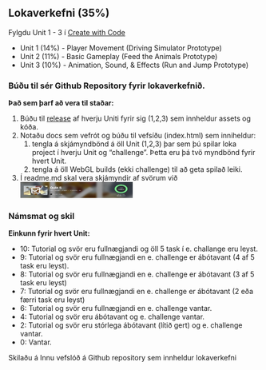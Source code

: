 ## Lokaverkefni (35%)

Fylgdu Unit 1 - 3 í [Create with Code](https://learn.unity.com/course/create-with-code/)

- Unit 1 (14%) - Player Movement (Driving Simulator Prototype)
- Unit 2 (11%) - Basic Gameplay (Feed the Animals Prototype)
- Unit 3 (10%) - Animation, Sound, & Effects (Run and Jump Prototype) 


### Búðu til sér Github Repository fyrir lokaverkefnið.

**Það sem þarf að vera til staðar:**

1. Búðu til [release](https://help.github.com/en/github/administering-a-repository/creating-releases) af hverju Uniti fyrir sig (1,2,3) sem innheldur assets og kóða.
2. Notaðu docs sem vefrót og búðu til vefsíðu (index.html) sem inniheldur:
   1. tengla á skjámyndbönd á öll Unit (1,2,3) þar sem þú spilar loka project í hverju Unit og “challenge”. Þetta eru þá tvö myndbönd fyrir hvert Unit.
   2. tengla á öll WebGL builds (ekki challenge) til að geta spilað leiki.
3. Í readme.md skal vera skjámyndir af svörum við ![spurningum (Quiz)](https://github.com/GunnarThorunnarson/FORR2GL05DU/blob/master/verkefni/quiz.png)


### Námsmat og skil

**Einkunn fyrir hvert Unit:** 

- 10: Tutorial og svör eru fullnægjandi og öll 5 task í e. challange eru leyst. 
- 9: Tutorial og svör eru fullnægjandi en e. challenge er ábótavant (4 af 5 task eru leyst).
- 8: Tutorial og svör eru fullnægjandi en e. challenge er ábótavant (3 af 5 task eru leyst)
- 7: Tutorial og svör eru fullnægjandi en e. challenge er ábótavant (2 eða færri task eru leyst)
- 6: Tutorial og svör eru fullnægjandi en e. challenge vantar.
- 4: Tutorial og svör eru ábótavant og e. challenge vantar.
- 2: Tutorial og svör eru stórlega ábótavant (lítið gert) og e. challenge vantar.
- 0: Vantar.

Skilaðu á Innu vefslóð á Github repository sem innheldur lokaverkefni
